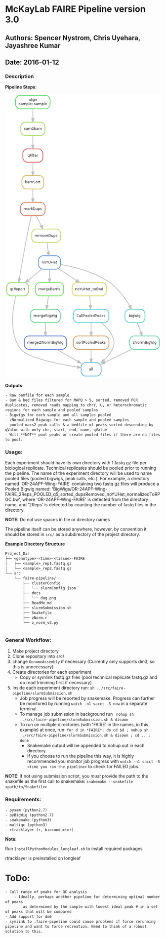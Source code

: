 # McKayLab FAIRE Pipeline version 3.0
## Authors: Spencer Nystrom, Chris Uyehara, Jayashree Kumar
## Date: 2016-01-12

### Description
**Pipeline Steps:**

![](docs/dag.png)

**Outputs**:

	- Raw bamfile for each sample
	- Bam & bed files filtered for MAPQ > 5, sorted, removed PCR duplicates, removed reads mapping to chrY, U, or heterochromatic regions for each sample and pooled samples
	- Bigwigs for each sample and all samples pooled
	- zNormalized Bigwigs for each sample and pooled samples
	- pooled macs2 peak calls & a bedfile of peaks sorted descending by qValue with only chr, start, end, name, qValue
	- Will **NOT** pool peaks or create pooled files if there are no files to pool.

### Usage:

Each experiment should have its own directory with 1 fastq.gz file per biological replicate. Technical replicates should be pooled prior to running the pipeline. The name of the experiment directory will
be used to name pooled files (pooled bigwigs, peak calls, etc.). For example, a directory named 'OR-24APF-Wing-FAIRE' containing two fastq.gz files will produce a Pooled Bigwig named:
'BigWigs/OR-24APF-Wing-FAIRE_2Reps_POOLED_q5_sorted_dupsRemoved_noYUHet_normalizedToRPGC.bw', where 'OR-24APF-Wing-FAIRE' is detected from the directory name, and '2Reps' 
is detected by counting the number of fastq files in the directory.


**NOTE:** Do not use spaces in file or directory names

The pipeline itself can be stored anywhere, however, by convention it should be stored in `src/` as a subdirectory of the project directory.

**Example Directory Structure**
```{bash}
Project_Dir
├── <genotype>-<time>-<tissue>-FAIRE
│   ├── <sample>_rep1.fastq.gz
│   └── <sample>_rep2.fastq.gz
└── src
    └──	faire-pipeline/
		├── clusterConfig
		│   └── slurmConfig.json
		├── docs
		│   └── dag.png
		├── ReadMe.md
		├── slurmSubmission.sh
		├── Snakefile
		├── zNorm.r
		└── z_norm_v2.py
  
```
### General Workflow:
1. Make project directory
1. Clone repository into src/
1. change `GenomeAssembly` if necessary (Currently only supports dm3, so this is unnecessary)
1. Create directories for each experiment 
	* Copy or symlink fastq.gz files (pool technical replicate fastq.gz and do read trimming first if necessary)
1. Inside each experiment directory run: ` sh ../src/faire-pipeline/slurmSubmission.sh ` 
	- Job progress will be reported by snakemake. Progress can further be monitored by running `watch -n1 sacct -S now` in a separate terminal.
	- To manage job submission in background run ` nohup sh ../src/faire-pipeline/slurmSubmission.sh & disown`
	- To run on multiple directories (with 'FAIRE' in the names, in this example) at once, run: `for d in *FAIRE*; do cd $d ; nohup sh ../src/faire-pipeline/slurmSubmission.sh & disown ; cd .. ; done`
		- Snakemake output will be appended to nohup.out in each directory.
		- If you choose to run the pipeline this way, it is highly recommended you monitor job progress with `watch -n1 sacct -S <time you ran the pipeline>` to check for FAILED jobs.

**NOTE**: If not using submission script, you *must* provide the path to the snakefile as the first call to snakemake:
`snakemake --snakefile <path/to/Snakefile>`

### Requirements:
	- pysam (python2.7)
	- pyBigWig (python2.7)
	- snakemake (python3)
	- multiqc (python3)
	- rtracklayer (r, bioconductor)	
**Note**: 

Run `InstallPythonModules_longleaf.sh` to install required packages

rtracklayer is preinstalled on longleaf


# ToDo:
	- Call range of peaks for QC analysis
		- Ideally, perhaps another pipeline for determining optimal number of peaks
			as determined by the sample with lowest ideal peak # in a set of peaks that will be compared
	- Add support for dm6
	- symlink to .faire-pipeline could cause problems if force rerunning pipeline and want to force recreation. Need to think of a robust solution to this.
